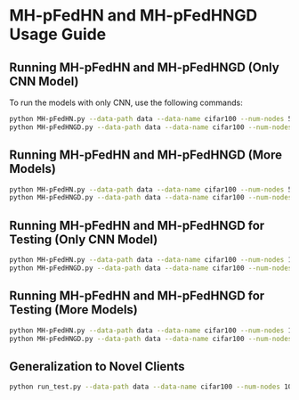 # MH-pFedHN and MH-pFedHNGD Usage Guide  

## Running MH-pFedHN and MH-pFedHNGD (Only CNN Model)  

To run the models with only CNN, use the following commands:  

```bash  
python MH-pFedHN.py --data-path data --data-name cifar100 --num-nodes 50 --num-steps 500 --cuda 0 --optim adam --lr 2e-4 --only-cnn True  
python MH-pFedHNGD.py --data-path data --data-name cifar100 --num-nodes 50 --num-steps 500 --cuda 0 --optim adam --lr 2e-4 --only-cnn True
```

## Running MH-pFedHN and MH-pFedHNGD (More Models)
```bash  
python MH-pFedHN.py --data-path data --data-name cifar100 --num-nodes 50 --num-steps 500 --cuda 0 --optim adam --lr 2e-4 --only-cnn False  
python MH-pFedHNGD.py --data-path data --data-name cifar100 --num-nodes 50 --num-steps 500 --cuda 0 --optim adam --lr 2e-4 --only-cnn False
```

## Running MH-pFedHN and MH-pFedHNGD for Testing (Only CNN Model)
```bash 
python MH-pFedHN.py --data-path data --data-name cifar100 --num-nodes 100 --num-steps 500 --cuda 0 --optim adam --lr 2e-4 --train-clients 80 --only-cnn True --save-model True  
python MH-pFedHNGD.py --data-path data --data-name cifar100 --num-nodes 100 --num-steps 500 --cuda 0 --optim adam --lr 2e-4 --train-clients 80 --only-cnn True --save-model True
```
## Running MH-pFedHN and MH-pFedHNGD for Testing (More Models)
```bash 
python MH-pFedHN.py --data-path data --data-name cifar100 --num-nodes 100 --num-steps 500 --cuda 0 --optim adam --lr 2e-4 --train-clients 80 --only-cnn False --save-model True  
python MH-pFedHNGD.py --data-path data --data-name cifar100 --num-nodes 100 --num-steps 500 --cuda 0 --optim adam --lr 2e-4 --train-clients 80 --only-cnn False --save-model True
```

## Generalization to Novel Clients
```bash 
python run_test.py --data-path data --data-name cifar100 --num-nodes 100 --num-steps 500 --cuda 0 --optim adam --lr 2e-4 --test-clients 20 --only-cnn True --hynet-dir Output/cnn_cifar100_cn_100_tr_80_0hynet.pt --fc-dir Output/cnn_cifar100_cn_100_tr_80_0fc.pt
```
